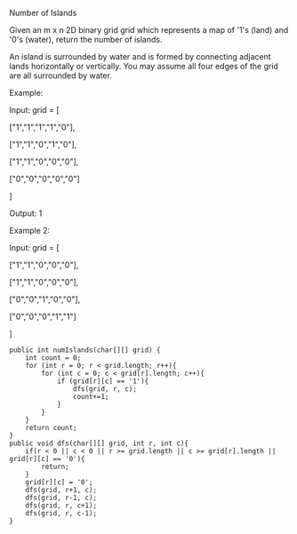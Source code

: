 Number of Islands

Given an m x n 2D binary grid grid which represents a map of '1's (land) and '0's (water), return the number of islands.

An island is surrounded by water and is formed by connecting adjacent lands horizontally or vertically. You may assume all four edges of the grid are all surrounded by water.

Example:

Input: grid = [

  ["1","1","1","1","0"],

  ["1","1","0","1","0"],

  ["1","1","0","0","0"],

  ["0","0","0","0","0"]

]

Output: 1


Example 2:

Input: grid = [

  ["1","1","0","0","0"],
 
  ["1","1","0","0","0"],
 
  ["0","0","1","0","0"],
 
  ["0","0","0","1","1"]

]


    public int numIslands(char[][] grid) {
        int count = 0;
        for (int r = 0; r < grid.length; r++){
            for (int c = 0; c < grid[r].length; c++){
                if (grid[r][c] == '1'){
                    dfs(grid, r, c);
                    count+=1;
                }
            }
        }
        return count;
    }
    public void dfs(char[][] grid, int r, int c){
        if(r < 0 || c < 0 || r >= grid.length || c >= grid[r].length || grid[r][c] == '0'){
            return;
        }
        grid[r][c] = '0';
        dfs(grid, r+1, c);
        dfs(grid, r-1, c);
        dfs(grid, r, c+1);
        dfs(grid, r, c-1);
    }	
